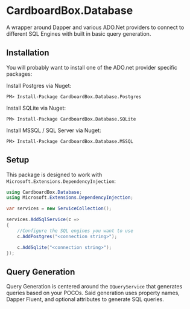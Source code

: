 # CardboardBox.Database
A wrapper around Dapper and various ADO.Net providers to connect to different SQL Engines with built in basic query generation.

## Installation
You will probably want to install one of the ADO.net provider specific packages:

Install Postgres via Nuget:
```
PM> Install-Package CardboardBox.Database.Postgres
```

Install SQLite via Nuget:
```
PM> Install-Package CardboardBox.Database.SQLite
```

Install MSSQL / SQL Server via Nuget:
```
PM> Install-Package CardboardBox.Database.MSSQL
```

## Setup
This package is designed to work with `Microsoft.Extensions.DependencyInjection`:

```csharp
using CardboardBox.Database;
using Microsoft.Extensions.DependencyInjection;

var services = new ServiceCollection();

services.AddSqlService(c => 
{
	//Configure the SQL engines you want to use
	c.AddPostgres("<connection string>");

	c.AddSqlite("<connection string>");
});
```

## Query Generation
Query Generation is centered around the `IQueryService` that generates queries based on your POCOs.
Said generation uses property names, Dapper Fluent, and optional attributes to generate SQL queries.


